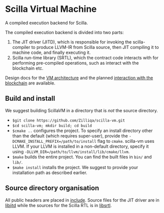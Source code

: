 # Scilla Virtual Machine

A compiled execution backend for Scilla.

The compiled execution backend is divided into two parts:
  1. The JIT driver (JITD), which is responsible for invoking the
    scilla-compiler to produce LLVM-IR from Scilla source, then JIT
    compiling it to machine code, and finally executing it.
  2. Scilla run-time library (SRTL), which the contract code interacts
    with for performing pre-compiled operations, such as interact with
    the blockchain etc.

Design docs for the [VM architecture](https://github.com/Zilliqa/scilla-backend/wiki/Scilla-Backend-Design)
and the planned [interaction with the blockchain](https://github.com/Zilliqa/scilla-backend/wiki/Interaction-of-State-Variables-with-Blockchain)
are available.

## Build and install
We suggest building ScillaVM in a directory that is *not* the source directory.
  * `$git clone https://github.com/Zilliqa/scilla-vm.git`
  * `$cd scilla-vm; mkdir build; cd build`
  * `$cmake ..` configures the project. To specify an install directory other than the default
  (which requires super-user), provide the `-DCMAKE_INSTALL_PREFIX=/path/to/install` flag to `cmake`.
  scilla-vm uses LLVM. If your LLVM is installed in a non-default directory, specify it using
  `-DLLVM_DIR=/path/to/llvm/install/lib/cmake/llvm`.
  * `$make` builds the entire project. You can find the built files in `bin/` and `lib/`.
  * `$make install` installs the project.
  We suggest to provide your installation path as described earlier.

## Source directory organisation
All public headers are placed in [include](./include). Source files for the JIT driver are
in [libjitd](./libjitd) while the sources for the Scilla RTL is in [libsrtl](./libsrtl).

